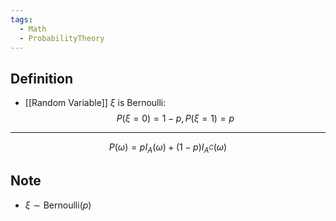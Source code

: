 ```yaml
---
tags:
  - Math
  - ProbabilityTheory
---
```

## Definition
- [[Random Variable]] $\xi$ is Bernoulli: $$P(\xi=0)=1-p, P(\xi=1)=p$$
---
$$P(\omega)=pI_A(\omega)+(1-p) I_{A^C}(\omega)$$
## Note
- $\xi \sim \text{Bernoulli}(p)$